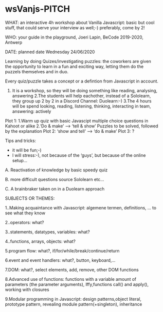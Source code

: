 # wsVanjs-PITCH
WHAT: an interactive 4h workshop about Vanilla Javascript: basic but cool stuff, that could serve your interview as well;-)
      preferably, come by 2!


WHO:  your guide in the playground, Joeri Lapin, BeCode 2019-2020, Antwerp


DATE: planned date Wednesday 24/06/2020



Learning by doing Quizes/investigating puzzles: the coworkers are given the opportunity to learn in a fun and exciting
way, letting them do the puzzels themselves and in duo.

Every quiz/puzzle takes a concept or a defintion from Javascript in account.

1. It is a workshop, so they will be doing something like reading, analysing, answering
2.The students will help eachother, instead of a Sololearn, they group up 2 by 2 in a Discord Channel:
Duolearn:-)
3.The 4 hours will be spend looking, reading, listening, thinking, interacting in team, answering: actively

Plot 1:
1.Warm up quiz with basic Javascipt multiple choice questions in Kahoot or alike
2.‘Do & make’ --> ‘tell & show’
Puzzles to be solved, followed by the explanation
Plot 2:
‘show and tell’ --> ‘do & make’
Plot 3:
?

Tips and tricks:
- it will be fun;-)
- I will stress:-), not because of the ‘guys’, but because of the online setup...





A. Reactivation of knowledge by basic speedy quiz

B. more difficult questions source Sololearn etc...

C. A brainbraker taken on in a Duolearn approach



SUBJECTS OR THEMES:

1..Making acquaintance with Javascript: algemene termen, definitions, ... to see what they know

2..operators: what?

3..statements, datatypes, variables: what?

4..functions, arrays, objects: what?

5.program flow: what?,  if/for/while/break/continue/return

6.event and event handlers: what?, button, keyboard,...

7.DOM: what?, select elements, add, remove, other DOM functions

8.Advanced use of functions: functions with a variable amount of parameters (the parameter arguments), Iffy,functions call() and apply(), working with closures

9.Modular programming in Javascript: design patterns,object literal, prototype pattern, revealing module pattern(+singleton), inheritance





